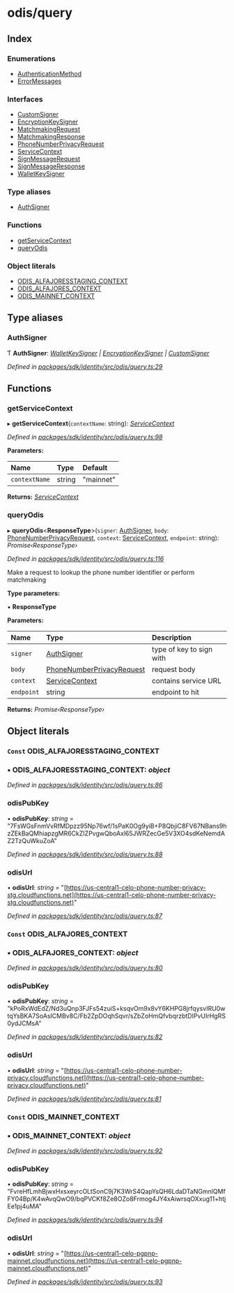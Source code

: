 # odis/query

## Index

### Enumerations

* [AuthenticationMethod]()
* [ErrorMessages]()

### Interfaces

* [CustomSigner]()
* [EncryptionKeySigner]()
* [MatchmakingRequest]()
* [MatchmakingResponse]()
* [PhoneNumberPrivacyRequest]()
* [ServiceContext]()
* [SignMessageRequest]()
* [SignMessageResponse]()
* [WalletKeySigner]()

### Type aliases

* [AuthSigner](_odis_query_.md#authsigner)

### Functions

* [getServiceContext](_odis_query_.md#getservicecontext)
* [queryOdis](_odis_query_.md#queryodis)

### Object literals

* [ODIS\_ALFAJORESSTAGING\_CONTEXT](_odis_query_.md#const-odis_alfajoresstaging_context)
* [ODIS\_ALFAJORES\_CONTEXT](_odis_query_.md#const-odis_alfajores_context)
* [ODIS\_MAINNET\_CONTEXT](_odis_query_.md#const-odis_mainnet_context)

## Type aliases

### AuthSigner

Ƭ **AuthSigner**: [_WalletKeySigner_]() _\|_ [_EncryptionKeySigner_]() _\|_ [_CustomSigner_]()

_Defined in_ [_packages/sdk/identity/src/odis/query.ts:29_](https://github.com/celo-org/celo-monorepo/blob/master/packages/sdk/identity/src/odis/query.ts#L29)

## Functions

### getServiceContext

▸ **getServiceContext**\(`contextName`: string\): [_ServiceContext_]()

_Defined in_ [_packages/sdk/identity/src/odis/query.ts:98_](https://github.com/celo-org/celo-monorepo/blob/master/packages/sdk/identity/src/odis/query.ts#L98)

**Parameters:**

| Name | Type | Default |
| :--- | :--- | :--- |
| `contextName` | string | "mainnet" |

**Returns:** [_ServiceContext_]()

### queryOdis

▸ **queryOdis**&lt;**ResponseType**&gt;\(`signer`: [AuthSigner](_odis_query_.md#authsigner), `body`: [PhoneNumberPrivacyRequest](), `context`: [ServiceContext](), `endpoint`: string\): _Promise‹ResponseType›_

_Defined in_ [_packages/sdk/identity/src/odis/query.ts:116_](https://github.com/celo-org/celo-monorepo/blob/master/packages/sdk/identity/src/odis/query.ts#L116)

Make a request to lookup the phone number identifier or perform matchmaking

**Type parameters:**

▪ **ResponseType**

**Parameters:**

| Name | Type | Description |
| :--- | :--- | :--- |
| `signer` | [AuthSigner](_odis_query_.md#authsigner) | type of key to sign with |
| `body` | [PhoneNumberPrivacyRequest]() | request body |
| `context` | [ServiceContext]() | contains service URL |
| `endpoint` | string | endpoint to hit |

**Returns:** _Promise‹ResponseType›_

## Object literals

### `Const` ODIS\_ALFAJORESSTAGING\_CONTEXT

### ▪ **ODIS\_ALFAJORESSTAGING\_CONTEXT**: _object_

_Defined in_ [_packages/sdk/identity/src/odis/query.ts:86_](https://github.com/celo-org/celo-monorepo/blob/master/packages/sdk/identity/src/odis/query.ts#L86)

### odisPubKey

• **odisPubKey**: _string_ = "7FsWGsFnmVvRfMDpzz95Np76wf/1sPaK0Og9yiB+P8QbjiC8FV67NBans9hzZEkBaQMhiapzgMR6CkZIZPvgwQboAxl65JWRZecGe5V3XO4sdKeNemdAZ2TzQuWkuZoA"

_Defined in_ [_packages/sdk/identity/src/odis/query.ts:88_](https://github.com/celo-org/celo-monorepo/blob/master/packages/sdk/identity/src/odis/query.ts#L88)

### odisUrl

• **odisUrl**: _string_ = "[https://us-central1-celo-phone-number-privacy-stg.cloudfunctions.net](https://us-central1-celo-phone-number-privacy-stg.cloudfunctions.net)"

_Defined in_ [_packages/sdk/identity/src/odis/query.ts:87_](https://github.com/celo-org/celo-monorepo/blob/master/packages/sdk/identity/src/odis/query.ts#L87)

### `Const` ODIS\_ALFAJORES\_CONTEXT

### ▪ **ODIS\_ALFAJORES\_CONTEXT**: _object_

_Defined in_ [_packages/sdk/identity/src/odis/query.ts:80_](https://github.com/celo-org/celo-monorepo/blob/master/packages/sdk/identity/src/odis/query.ts#L80)

### odisPubKey

• **odisPubKey**: _string_ = "kPoRxWdEdZ/Nd3uQnp3FJFs54zuiS+ksqvOm9x8vY6KHPG8jrfqysvIRU0wtqYsBKA7SoAsICMBv8C/Fb2ZpDOqhSqvr/sZbZoHmQfvbqrzbtDIPvUIrHgRS0ydJCMsA"

_Defined in_ [_packages/sdk/identity/src/odis/query.ts:82_](https://github.com/celo-org/celo-monorepo/blob/master/packages/sdk/identity/src/odis/query.ts#L82)

### odisUrl

• **odisUrl**: _string_ = "[https://us-central1-celo-phone-number-privacy.cloudfunctions.net](https://us-central1-celo-phone-number-privacy.cloudfunctions.net)"

_Defined in_ [_packages/sdk/identity/src/odis/query.ts:81_](https://github.com/celo-org/celo-monorepo/blob/master/packages/sdk/identity/src/odis/query.ts#L81)

### `Const` ODIS\_MAINNET\_CONTEXT

### ▪ **ODIS\_MAINNET\_CONTEXT**: _object_

_Defined in_ [_packages/sdk/identity/src/odis/query.ts:92_](https://github.com/celo-org/celo-monorepo/blob/master/packages/sdk/identity/src/odis/query.ts#L92)

### odisPubKey

• **odisPubKey**: _string_ = "FvreHfLmhBjwxHxsxeyrcOLtSonC9j7K3WrS4QapYsQH6LdaDTaNGmnlQMfFY04Bp/K4wAvqQwO9/bqPVCKf8Ze8OZo8Frmog4JY4xAiwrsqOXxug11+htjEe1pj4uMA"

_Defined in_ [_packages/sdk/identity/src/odis/query.ts:94_](https://github.com/celo-org/celo-monorepo/blob/master/packages/sdk/identity/src/odis/query.ts#L94)

### odisUrl

• **odisUrl**: _string_ = "[https://us-central1-celo-pgpnp-mainnet.cloudfunctions.net](https://us-central1-celo-pgpnp-mainnet.cloudfunctions.net)"

_Defined in_ [_packages/sdk/identity/src/odis/query.ts:93_](https://github.com/celo-org/celo-monorepo/blob/master/packages/sdk/identity/src/odis/query.ts#L93)

